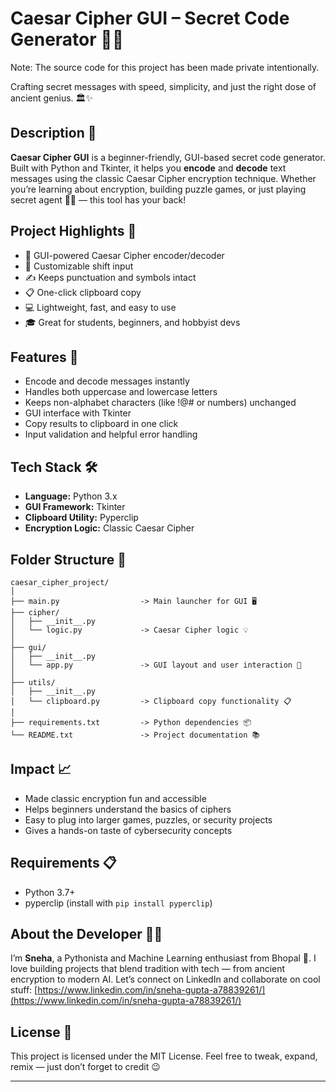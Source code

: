 
# Caesar Cipher GUI – Secret Code Generator 🔐🧩

Note: The source code for this project has been made private intentionally.

Crafting secret messages with speed, simplicity, and just the right dose of ancient genius. 🏛️✨

## Description 📝

**Caesar Cipher GUI** is a beginner-friendly, GUI-based secret code generator. Built with Python and Tkinter, it helps you **encode** and **decode** text messages using the classic Caesar Cipher encryption technique. Whether you’re learning about encryption, building puzzle games, or just playing secret agent 🕵️‍♀️ — this tool has your back!

## Project Highlights 🌟

* 🧩 GUI-powered Caesar Cipher encoder/decoder
* 🔢 Customizable shift input
* ✍️ Keeps punctuation and symbols intact
* 📋 One-click clipboard copy
* 💻 Lightweight, fast, and easy to use
* 🎓 Great for students, beginners, and hobbyist devs

## Features 🚀

* Encode and decode messages instantly
* Handles both uppercase and lowercase letters
* Keeps non-alphabet characters (like !@# or numbers) unchanged
* GUI interface with Tkinter
* Copy results to clipboard in one click
* Input validation and helpful error handling

## Tech Stack 🛠️

* **Language:** Python 3.x
* **GUI Framework:** Tkinter
* **Clipboard Utility:** Pyperclip
* **Encryption Logic:** Classic Caesar Cipher

## Folder Structure 📁

```
caesar_cipher_project/
│
├── main.py                  -> Main launcher for GUI 🖥️
├── cipher/
│   ├── __init__.py
│   └── logic.py             -> Caesar Cipher logic 💡
│
├── gui/
│   ├── __init__.py
│   └── app.py               -> GUI layout and user interaction 🎨
│
├── utils/
│   ├── __init__.py
│   └── clipboard.py         -> Clipboard copy functionality 📋
│
├── requirements.txt         -> Python dependencies 📦
└── README.txt               -> Project documentation 📚
```

## Impact 📈

* Made classic encryption fun and accessible
* Helps beginners understand the basics of ciphers
* Easy to plug into larger games, puzzles, or security projects
* Gives a hands-on taste of cybersecurity concepts

## Requirements 📋

* Python 3.7+
* pyperclip (install with `pip install pyperclip`)

## About the Developer 👩‍💻

I’m **Sneha**, a Pythonista and Machine Learning enthusiast from Bhopal 📍.
I love building projects that blend tradition with tech — from ancient encryption to modern AI.
Let’s connect on LinkedIn and collaborate on cool stuff:
[https://www.linkedin.com/in/sneha-gupta-a78839261/](https://www.linkedin.com/in/sneha-gupta-a78839261/)

## License 📜

This project is licensed under the MIT License.
Feel free to tweak, expand, remix — just don’t forget to credit 😉

---
